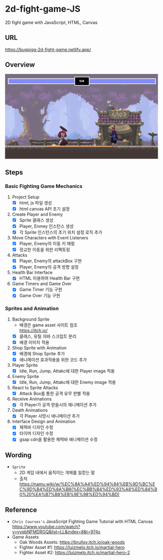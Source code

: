 # 2d-fight-game-JS
2D fight game with JavaScript, HTML, Canvas

## URL
https://bugpigg-2d-fight-game.netlify.app/

## Overview
![example](./2dfightgameExample.gif)


## Steps
### Basic Fighting Game Mechanics
1. Project Setup
    - [x] html, js 파일 생성
    - [x] html canvas API 초기 설정
2. Create Player and Enemy
    - [x] Sprite 클래스 생성
    - [x] Player, Enmey 인스턴스 생성
    - [x] 각 Sprite 인스턴스의 초기 위치 설정 로직 추가
3. Move Characters with Event Listeners
    - [x] Player, Enemy의 이동 키 매핑
    - [x] 정교한 이동을 위한 리팩토링
4. Attacks
    - [x] Player, Enemy의 attackBox 구현
    - [x] Player, Enemy의 공격 방향 설정
5. Health Bar Interface
    - [x] HTML 이용하여 Health Bar 구현
6. Game Timers and Game Over
    - [x] Game Timer 기능 구현
    - [x] Game Over 기능 구현

### Sprites and Animation
1. Background Sprite
    - 배경은 game asset 사이트 참조  
        https://itch.io/
    - [x] 클래스, 유틸 자바 스크립트 분리
    - [x] 배경 이미지 적용
2. Shop Sprite with Animation
    - [x] 배경에 Shop Sprite 추가
    - [x] 애니메이션 효과적용을 위한 코드 추가
3. Player Sprite
    - [x] Idle, Run, Jump, Attakc에 대한 Player image 적용
4. Enemy Sprite
    - [x] Idle, Run, Jump, Attakc에 대한 Enemy image 적용
5. React to Sprite Attacks
    - [x] Attack Box를 통한 공격 유무 판별 적용
6. Receive Animations
    - [x] 각 Player가 공격 받을시의 애니메이션 추가
7. Death Animations
    - [x] 각 Player 사망시 애니메이션 추가
8. Interface Design and Animation
    - [x] 체력바 디자인 수정
    - [x] 타이머 디자인 수정
    - [x] gsap cdn을 활용한 체력바 애니메이션 수정

## Wording
- `Sprite`
  - 2D 게임 내에서 움직이는 개체를 일컫는 말
  - 출처  
    https://namu.wiki/w/%EC%8A%A4%ED%94%84%EB%9D%BC%EC%9D%B4%ED%8A%B8(%EC%BB%B4%ED%93%A8%ED%84%B0%20%EA%B7%B8%EB%9E%98%ED%94%BD)

## Reference
- `Chris Courses's` JavaScript Fighting Game Tutorial with HTML Canvas  
    https://www.youtube.com/watch?v=vyqbNFMDRGQ&list=LL&index=8&t=974s
- Game Assets
  - Oak Woods Assets: https://brullov.itch.io/oak-woods
  - Fighter Asset #1: https://luizmelo.itch.io/martial-hero
  - Fighter Asset #2: https://luizmelo.itch.io/martial-hero-2